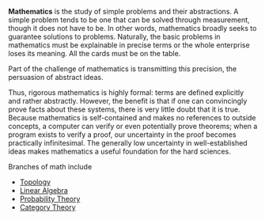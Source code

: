 **Mathematics** is the study of simple problems and their abstractions. A simple problem tends to be one that can be solved through measurement, though it does not have to be. In other words, mathematics broadly seeks to guarantee solutions to problems. Naturally, the basic problems in mathematics must be explainable in precise terms or the whole enterprise loses its meaning. All the cards must be on the table.

Part of the challenge of mathematics is transmitting this precision, the persuasion of abstract ideas.


Thus, rigorous mathematics is highly formal: terms are defined explicitly and rather abstractly. However, the benefit is that if one can convincingly prove facts about these systems, there is very little doubt that it is true. Because mathematics is self-contained and makes no references to outside concepts, a computer can verify or even potentially prove theorems; when a program exists to verify a proof, our uncertainty in the proof becomes practically infinitesimal. The generally low uncertainty in well-established ideas makes mathematics a useful foundation for the hard sciences.

Branches of math include

* [Topology](./Topology/)
* [Linear Algebra](./Linear-Algebra/)
* [Probability Theory](./Probability-Theory/)
* [Category Theory](./Category-Theory/)

